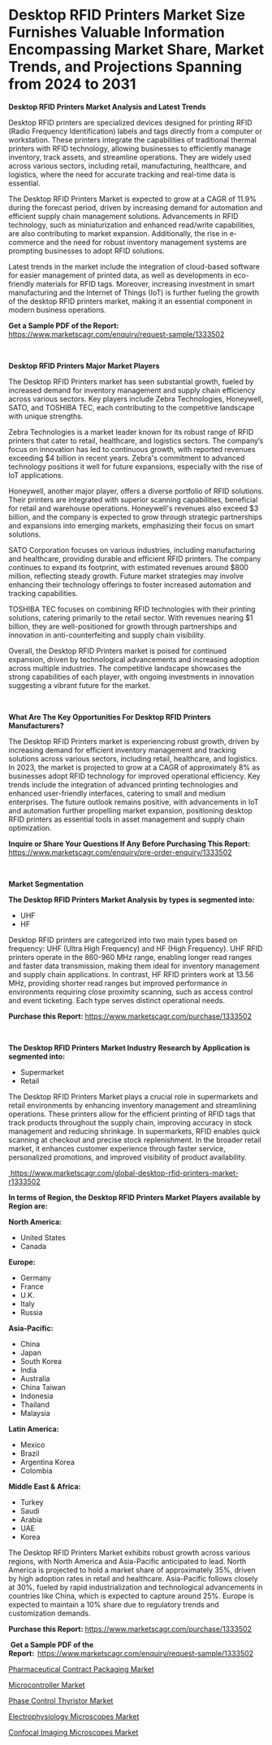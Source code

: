 <p><h1>Desktop RFID Printers Market Size Furnishes Valuable Information Encompassing Market Share, Market Trends, and Projections Spanning from 2024 to 2031</h1></p><p><strong>Desktop RFID Printers Market Analysis and Latest Trends</strong></p>
<p><p>Desktop RFID printers are specialized devices designed for printing RFID (Radio Frequency Identification) labels and tags directly from a computer or workstation. These printers integrate the capabilities of traditional thermal printers with RFID technology, allowing businesses to efficiently manage inventory, track assets, and streamline operations. They are widely used across various sectors, including retail, manufacturing, healthcare, and logistics, where the need for accurate tracking and real-time data is essential.</p><p>The Desktop RFID Printers Market is expected to grow at a CAGR of 11.9% during the forecast period, driven by increasing demand for automation and efficient supply chain management solutions. Advancements in RFID technology, such as miniaturization and enhanced read/write capabilities, are also contributing to market expansion. Additionally, the rise in e-commerce and the need for robust inventory management systems are prompting businesses to adopt RFID solutions. </p><p>Latest trends in the market include the integration of cloud-based software for easier management of printed data, as well as developments in eco-friendly materials for RFID tags. Moreover, increasing investment in smart manufacturing and the Internet of Things (IoT) is further fueling the growth of the desktop RFID printers market, making it an essential component in modern business operations.</p></p>
<p><strong>Get a Sample PDF of the Report:&nbsp;</strong> <a href="https://www.marketscagr.com/enquiry/request-sample/1333502?utm_campaign=1326&utm_medium=2&utm_source=Github&utm_content=ia&utm_term=01102024&utm_id=desktop-rfid-printers">https://www.marketscagr.com/enquiry/request-sample/1333502</a></p>
<p>&nbsp;</p>
<p><strong>Desktop RFID Printers Major Market Players</strong></p>
<p><p>The Desktop RFID Printers market has seen substantial growth, fueled by increased demand for inventory management and supply chain efficiency across various sectors. Key players include Zebra Technologies, Honeywell, SATO, and TOSHIBA TEC, each contributing to the competitive landscape with unique strengths.</p><p>Zebra Technologies is a market leader known for its robust range of RFID printers that cater to retail, healthcare, and logistics sectors. The company’s focus on innovation has led to continuous growth, with reported revenues exceeding $4 billion in recent years. Zebra's commitment to advanced technology positions it well for future expansions, especially with the rise of IoT applications.</p><p>Honeywell, another major player, offers a diverse portfolio of RFID solutions. Their printers are integrated with superior scanning capabilities, beneficial for retail and warehouse operations. Honeywell's revenues also exceed $3 billion, and the company is expected to grow through strategic partnerships and expansions into emerging markets, emphasizing their focus on smart solutions.</p><p>SATO Corporation focuses on various industries, including manufacturing and healthcare, providing durable and efficient RFID printers. The company continues to expand its footprint, with estimated revenues around $800 million, reflecting steady growth. Future market strategies may involve enhancing their technology offerings to foster increased automation and tracking capabilities.</p><p>TOSHIBA TEC focuses on combining RFID technologies with their printing solutions, catering primarily to the retail sector. With revenues nearing $1 billion, they are well-positioned for growth through partnerships and innovation in anti-counterfeiting and supply chain visibility.</p><p>Overall, the Desktop RFID Printers market is poised for continued expansion, driven by technological advancements and increasing adoption across multiple industries. The competitive landscape showcases the strong capabilities of each player, with ongoing investments in innovation suggesting a vibrant future for the market.</p></p>
<p>&nbsp;</p>
<p><strong>What Are The Key Opportunities For Desktop RFID Printers Manufacturers?</strong></p>
<p><p>The Desktop RFID Printers market is experiencing robust growth, driven by increasing demand for efficient inventory management and tracking solutions across various sectors, including retail, healthcare, and logistics. In 2023, the market is projected to grow at a CAGR of approximately 8% as businesses adopt RFID technology for improved operational efficiency. Key trends include the integration of advanced printing technologies and enhanced user-friendly interfaces, catering to small and medium enterprises. The future outlook remains positive, with advancements in IoT and automation further propelling market expansion, positioning desktop RFID printers as essential tools in asset management and supply chain optimization.</p></p>
<p><strong>Inquire or Share Your Questions If Any Before Purchasing This Report:</strong> <a href="https://www.marketscagr.com/enquiry/pre-order-enquiry/1333502?utm_campaign=1326&utm_medium=2&utm_source=Github&utm_content=ia&utm_term=01102024&utm_id=desktop-rfid-printers">https://www.marketscagr.com/enquiry/pre-order-enquiry/1333502</a></p>
<p>&nbsp;</p>
<p><strong>Market Segmentation</strong></p>
<p><strong>The Desktop RFID Printers Market Analysis by types is segmented into:</strong></p>
<p><ul><li>UHF</li><li>HF</li></ul></p>
<p><p>Desktop RFID printers are categorized into two main types based on frequency: UHF (Ultra High Frequency) and HF (High Frequency). UHF RFID printers operate in the 860-960 MHz range, enabling longer read ranges and faster data transmission, making them ideal for inventory management and supply chain applications. In contrast, HF RFID printers work at 13.56 MHz, providing shorter read ranges but improved performance in environments requiring close proximity scanning, such as access control and event ticketing. Each type serves distinct operational needs.</p></p>
<p><strong>Purchase this Report:&nbsp;</strong><a href="https://www.marketscagr.com/purchase/1333502?utm_campaign=1326&utm_medium=2&utm_source=Github&utm_content=ia&utm_term=01102024&utm_id=desktop-rfid-printers">https://www.marketscagr.com/purchase/1333502</a></p>
<p>&nbsp;</p>
<p><strong>The Desktop RFID Printers Market Industry Research by Application is segmented into:</strong></p>
<p><ul><li>Supermarket</li><li>Retail</li></ul></p>
<p><p>The Desktop RFID Printers Market plays a crucial role in supermarkets and retail environments by enhancing inventory management and streamlining operations. These printers allow for the efficient printing of RFID tags that track products throughout the supply chain, improving accuracy in stock management and reducing shrinkage. In supermarkets, RFID enables quick scanning at checkout and precise stock replenishment. In the broader retail market, it enhances customer experience through faster service, personalized promotions, and improved visibility of product availability.</p></p>
<p><a href="https://www.marketscagr.com/global-desktop-rfid-printers-market-r1333502?utm_campaign=1326&utm_medium=2&utm_source=Github&utm_content=ia&utm_term=01102024&utm_id=desktop-rfid-printers">&nbsp;https://www.marketscagr.com/global-desktop-rfid-printers-market-r1333502</a></p>
<p><strong>In terms of Region, the Desktop RFID Printers Market Players available by Region are:</strong></p>
<p>
    <p> <strong> North America: </strong>
        <ul>
            <li>United States</li>
            <li>Canada</li>
        </ul>
        </p> 
    <p> <strong> Europe: </strong>
        <ul>
            <li>Germany</li>
            <li>France</li>
            <li>U.K.</li>
            <li>Italy</li>
            <li>Russia</li>
        </ul>
        </p> 
    <p> <strong> Asia-Pacific: </strong>
        <ul>
            <li>China</li>
            <li>Japan</li>
            <li>South Korea</li>
            <li>India</li>
            <li>Australia</li>
            <li>China Taiwan</li>
            <li>Indonesia</li>
            <li>Thailand</li>
            <li>Malaysia</li>
        </ul>
        </p> 
    <p> <strong> Latin America: </strong>
        <ul>
            <li>Mexico</li>
            <li>Brazil</li>
            <li>Argentina Korea</li>
            <li>Colombia</li>
        </ul>
        </p> 
    <p> <strong> Middle East & Africa: </strong>
        <ul>
            <li>Turkey</li>
            <li>Saudi</li>
            <li>Arabia</li>
            <li>UAE</li>
            <li>Korea</li>
        </ul>
    </p>
    </p>
<p><p>The Desktop RFID Printers Market exhibits robust growth across various regions, with North America and Asia-Pacific anticipated to lead. North America is projected to hold a market share of approximately 35%, driven by high adoption rates in retail and healthcare. Asia-Pacific follows closely at 30%, fueled by rapid industrialization and technological advancements in countries like China, which is expected to capture around 25%. Europe is expected to maintain a 10% share due to regulatory trends and customization demands.</p></p>
<p><strong>Purchase this Report: </strong><a href="https://www.marketscagr.com/purchase/1333502?utm_campaign=1326&utm_medium=2&utm_source=Github&utm_content=ia&utm_term=01102024&utm_id=desktop-rfid-printers">https://www.marketscagr.com/purchase/1333502</a></p>
<p>&nbsp;<strong>Get a Sample PDF of the Report:&nbsp;&nbsp;</strong><a href="https://www.marketscagr.com/enquiry/request-sample/1333502?utm_campaign=1326&utm_medium=2&utm_source=Github&utm_content=ia&utm_term=01102024&utm_id=desktop-rfid-printers">https://www.marketscagr.com/enquiry/request-sample/1333502</a></p>
<p><strong></strong></p>
<p><p><a href="https://www.linkedin.com/pulse/pharmaceutical-contract-packaging-market-overview-regional-acnvc?utm_campaign=1326&utm_medium=2&utm_source=Github&utm_content=ia&utm_term=01102024&utm_id=desktop-rfid-printers">Pharmaceutical Contract Packaging Market</a></p><p><a href="https://www.linkedin.com/pulse/microcontroller-market-global-regional-analysis-focus-end-rt9xc?utm_campaign=1326&utm_medium=2&utm_source=Github&utm_content=ia&utm_term=01102024&utm_id=desktop-rfid-printers">Microcontroller Market</a></p><p><a href="https://www.linkedin.com/pulse/phase-control-thyristor-market-forecast-global-trends-analysis-xkjtc?utm_campaign=1326&utm_medium=2&utm_source=Github&utm_content=ia&utm_term=01102024&utm_id=desktop-rfid-printers">Phase Control Thyristor Market</a></p><p><a href="https://issuu.com/reportprime-2/docs/electrophysiology-microscopes-marke_e50957fba099bc?utm_campaign=1326&utm_medium=2&utm_source=Github&utm_content=ia&utm_term=01102024&utm_id=desktop-rfid-printers">Electrophysiology Microscopes Market</a></p><p><a href="https://issuu.com/reportprime-2/docs/confocal-imaging-microscopes-market_38763af5415f81?utm_campaign=1326&utm_medium=2&utm_source=Github&utm_content=ia&utm_term=01102024&utm_id=desktop-rfid-printers">Confocal Imaging Microscopes Market</a></p></p>